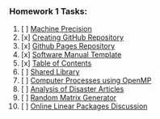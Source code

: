### Homework 1 Tasks:

1. [ ] [Machine Precision](1-MachinePrecision.md)
2. [x] [Creating GitHub Repository](2-CreatingGitHubRepository.md)
3. [x] [Github Pages Repository](3-GithubPagesRepository.md)
4. [x] [Software Manual Template](4-SoftwareManualTemplate.md)
5. [x] [Table of Contents](5-TableofContents.md)
6. [ ] [Shared Library](6-SharedLibrary.md)
7. [ ] [Computer Processes using OpenMP](7-ComputerProcessesusingOpenMP.md)
8. [ ] [Analysis of Disaster Articles](8-AnalysisofDisasterArticles.md)
9. [ ] [Random Matrix Generator](9-RandomMatrixGenerator.md)
10. [ ] [Online Linear Packages Discussion](10-OnlineLinearPackagesDiscussion.md)
